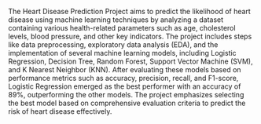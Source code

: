 The Heart Disease Prediction Project aims to predict the likelihood of heart disease using machine learning techniques by analyzing a dataset containing various health-related parameters such as age, cholesterol levels, blood pressure, and other key indicators. The project includes steps like data preprocessing, exploratory data analysis (EDA), and the implementation of several machine learning models, including Logistic Regression, Decision Tree, Random Forest, Support Vector Machine (SVM), and K Nearest Neighbor (KNN). After evaluating these models based on performance metrics such as accuracy, precision, recall, and F1-score, Logistic Regression emerged as the best performer with an accuracy of 89%, outperforming the other models. The project emphasizes selecting the best model based on comprehensive evaluation criteria to predict the risk of heart disease effectively.
